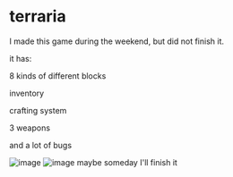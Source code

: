 # terraria
I made this game during the weekend, but did not finish it.

it has:

8 kinds of different blocks

inventory

crafting system

3 weapons

and a lot of bugs

![image](https://user-images.githubusercontent.com/90469666/160726395-ef29a78b-595c-4c39-af9d-d9833bc672e6.png "game menu")
![image](https://user-images.githubusercontent.com/90469666/160726433-103f257c-1c23-4dda-9820-5907f977ca7a.png)
maybe someday I'll finish it
